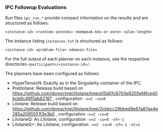 
### IPC Followup Evaluations

Run files `ipc_run_*` provide compact information on the results and are structured as follows:

    <instance-id> <runtime-seconds> <mempeak-kbs-or-zero> <plan-length>

The instance listing `instances.txt` is structured as follows:

    <instance-id> <problem-file> <domain-file>

For the full output of each planner on each instance, see the respective directories `<participant>/<instance-id>/`.

The planners have been configured as follows:

* HyperTensioN: Exactly as in the Singularity container of the IPC.
* Prelilotane: Release build based on https://github.com/domschrei/lilotane/tree/e15d01c8703e6205ef4fce40bcb6c46f5ab82187 , configuration `-v=2 -co=0`
* Lilotane: Release build based on https://github.com/domschrei/lilotane/tree/2cbbcc29bbed9e67a87ee4e285a2095551f3e3b0 , configuration `-v=2 -co=0`
* LilotaneQ: As Lilotane, configuration `-v=2 -co=0 -of=-1`
* LilotaneQ+: As Lilotane, configuration `-v=2 -co=0 -of=-1 -el=1`
